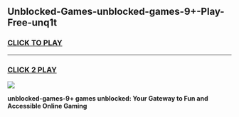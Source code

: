 
## Unblocked-Games-unblocked-games-9+-Play-Free-unq1t
<h3>
<a href="https://premium76.site?title=unblocked-games-9+&ref=18A1">CLICK TO PLAY</a></h3>
<hr>

<h3>
<a href="https://premium76.site?title=unblocked-games-9+&ref=18A1">CLICK 2 PLAY</a>
  
</h3>

<a href="https://premium76.site?title=unblocked-games-9+&ref=18A1"><img src="https://clearcache.store/games.png"></a>


**unblocked-games-9+ games unblocked: Your Gateway to Fun and Accessible Online Gaming**
